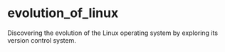 # evolution_of_linux
Discovering the evolution of the Linux operating system by exploring its version control system.
